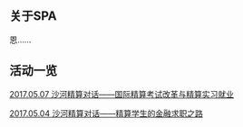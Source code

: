 ## 关于SPA

恩……

## 活动一览

[2017.05.07  沙河精算对话——国际精算考试改革与精算实习就业](/spa_activity/20170507/)

[2017.05.04  沙河精算对话——精算学生的金融求职之路](/spa_activity/20170504/)
